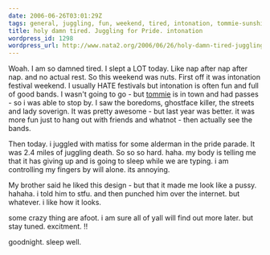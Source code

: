 ```yaml
---
date: 2006-06-26T03:01:29Z
tags: general, juggling, fun, weekend, tired, intonation, tommie-sunshine
title: holy damn tired. Juggling for Pride. intonation
wordpress_id: 1298
wordpress_url: http://www.nata2.org/2006/06/26/holy-damn-tired-juggling-for-pride-intonation/
---
```


Woah. I am so damned tired. I slept a LOT today. Like nap after nap after nap. and no actual rest. So this weekend was nuts. First off it was intonation festival weekend. I usually HATE festivals but intonation is often fun and full of good bands. I wasn't going to go - but <a href="http://www.tommiesunshine.com">tommie</a> is in town and had passes - so i was able to stop by. I saw the boredoms, ghostface killer, the streets and lady soverign. It was pretty awesome - but last year was better. it was more fun just to hang out with friends and whatnot - then actually see the bands.

Then today. i juggled with matiss for some alderman in the pride parade. It was 2.4 miles of juggling death. So so so hard. haha. my body is telling me that it has giving up and is going to sleep while we are typing. i am controlling my fingers by will alone. its annoying.

My brother said he liked this design - but that it made me look like a pussy. hahaha. i told him to stfu. and then punched him over the internet. but whatever. i like how it looks.

some crazy thing are afoot. i am sure all of yall will find out more later. but stay tuned. excitment. !!

goodnight. sleep well.
